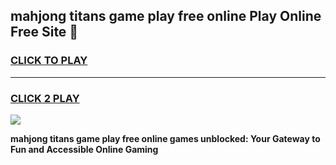
## mahjong titans game play free online Play Online Free Site 👋
<h3>
<a href="https://download.freeplayer.one?title=mahjong_titans_game_play_free_online&ref=21F">CLICK TO PLAY</a></h3>
<hr>

<h3>
<a href="https://download.freeplayer.one?title=mahjong_titans_game_play_free_online&ref=21F">CLICK 2 PLAY</a>
  
</h3>

<a href="https://download.freeplayer.one?title=mahjong_titans_game_play_free_online&ref=21F"><img src="https://cdnb.artstation.com/p/assets/images/images/032/539/853/original/anto-thomas-button-gif.gif"></a>


**mahjong titans game play free online games unblocked: Your Gateway to Fun and Accessible Online Gaming**
